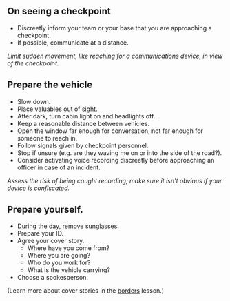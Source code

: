 [Title]: # (On Approach)
[Order]: # (1)

## On seeing a checkpoint

*	Discreetly inform your team or your base that you are approaching a checkpoint. 
*	If possible, communicate at a distance. 

*Limit sudden movement, like reaching for a communications device, in view of the checkpoint.*  

## Prepare the vehicle

*   Slow down.
*   Place valuables out of sight.
*   After dark, turn cabin light on and headlights off. 
*   Keep a reasonable distance between vehicles.
*   Open the window far enough for conversation, not far enough for someone to reach in. 
*   Follow signals given by checkpoint personnel.
*	Stop if unsure (e.g. are they waving me on or into the side of the road?). 
*	Consider activating voice recording discreetly before approaching an officer in case of an incident.

*Assess the risk of being caught recording; make sure it isn't obvious if your device is confiscated.*

## Prepare yourself.

*   During the day, remove sunglasses. 
*   Prepare your ID. 
*	Agree your cover story.
	* Where have you come from? 
    * Where you are going?
    * Who do you work for?
    * What is the vehicle carrying?  
*   Choose a spokesperson. 

(Learn more about cover stories in the [borders](umbrella://lesson/borders) lesson.)  
